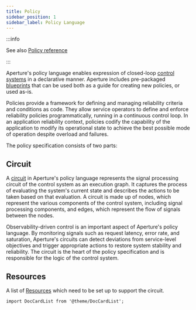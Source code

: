 ```yaml
---
title: Policy
sidebar_position: 1
sidebar_label: Policy Language
---
```


:::info

See also [Policy reference](/reference/policies/spec.md#policy)

:::

Aperture's policy language enables expression of closed-loop [control
systems][control-system] in a declarative manner. Aperture includes pre-packaged
[blueprints][blueprints] that can be used both as a guide for creating new
policies, or used as-is.

Policies provide a framework for defining and managing reliability criteria and
conditions as code. They allow service operators to define and enforce
reliability policies programmatically, running in a continuous control loop. In
an application reliability context, policies codify the capability of the
application to modify its operational state to achieve the best possible mode of
operation despite overload and failures.

The policy specification consists of two parts:

## Circuit

A [circuit][circuit] in Aperture's policy language represents the signal
processing circuit of the control system as an execution graph. It captures the
process of evaluating the system's current state and describes the actions to be
taken based on that evaluation. A circuit is made up of nodes, which represent
the various components of the control system, including signal processing
components, and edges, which represent the flow of signals between the nodes.

Observability-driven control is an important aspect of Aperture's policy
language. By monitoring signals such as request latency, error rate, and
saturation, Aperture's circuits can detect deviations from service-level
objectives and trigger appropriate actions to restore system stability and
reliability. The circuit is the heart of the policy specification and is
responsible for the logic of the control system.

## Resources

A list of [Resources][resources] which need to be set up to support the circuit.

```mdx-code-block
import DocCardList from '@theme/DocCardList';
```

<DocCardList />

[circuit]: /concepts/policy/circuit.md
[resources]: /concepts/policy/resources.md
[blueprints]: /reference/policies/bundled-blueprints/bundled-blueprints.md
[control-system]: https://en.wikipedia.org/wiki/Control_system
